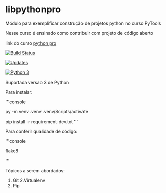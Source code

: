 # libpythonpro
Módulo para exemplificar construção de projetos python no curso PyTools

Nesse curso é ensinado como contribuir com projeto de código aberto

 link do curso [python pro](https://www.python.pro.br)
 
 [![Build Status](https://travis-ci.org/Val2021/libpythonpro.svg?branch=master)](https://travis-ci.org/Val2021/libpythonpro)
 
 [![Updates](https://pyup.io/repos/github/Val2021/libpythonpro/shield.svg)](https://pyup.io/repos/github/Val2021/libpythonpro/)
 
 [![Python 3](https://pyup.io/repos/github/Val2021/libpythonpro/python-3-shield.svg)](https://pyup.io/repos/github/Val2021/libpythonpro/)


 Suportada versao 3 de Python
 
 Para instalar:
 
'''console

py -m venv .venv
.venv/Scripts/activate

pip install -r requirement-dev.txt
'''

Para conferir qualidade de código:

'''console

flake8

'''

 Tópicos a serem abordados:
 1. Git
 2.Virtualenv
 3. Pip

